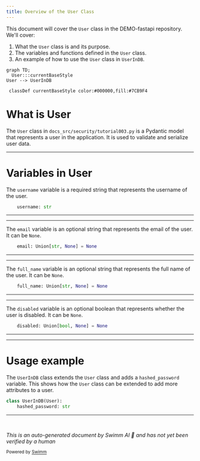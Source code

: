```yaml
---
title: Overview of the User Class
---
```

This document will cover the `User` class in the DEMO-fastapi repository. We'll cover:

1. What the `User` class is and its purpose.
2. The variables and functions defined in the `User` class.
3. An example of how to use the `User` class in `UserInDB`.

```mermaid
graph TD;
  User:::currentBaseStyle
User --> UserInDB

 classDef currentBaseStyle color:#000000,fill:#7CB9F4
```

# What is User

The `User` class in `docs_src/security/tutorial003.py` is a Pydantic model that represents a user in the application. It is used to validate and serialize user data.

<SwmSnippet path="/docs_src/security/tutorial003.py" line="35">

---

# Variables in User

The `username` variable is a required string that represents the username of the user.

```python
    username: str
```

---

</SwmSnippet>

<SwmSnippet path="/docs_src/security/tutorial003.py" line="36">

---

The `email` variable is an optional string that represents the email of the user. It can be `None`.

```python
    email: Union[str, None] = None
```

---

</SwmSnippet>

<SwmSnippet path="/docs_src/security/tutorial003.py" line="37">

---

The `full_name` variable is an optional string that represents the full name of the user. It can be `None`.

```python
    full_name: Union[str, None] = None
```

---

</SwmSnippet>

<SwmSnippet path="/docs_src/security/tutorial003.py" line="38">

---

The `disabled` variable is an optional boolean that represents whether the user is disabled. It can be `None`.

```python
    disabled: Union[bool, None] = None
```

---

</SwmSnippet>

<SwmSnippet path="/docs_src/security/tutorial003.py" line="41">

---

# Usage example

The `UserInDB` class extends the `User` class and adds a `hashed_password` variable. This shows how the `User` class can be extended to add more attributes to a user.

```python
class UserInDB(User):
    hashed_password: str
```

---

</SwmSnippet>

&nbsp;

*This is an auto-generated document by Swimm AI 🌊 and has not yet been verified by a human*

<SwmMeta version="3.0.0" repo-id="Z2l0aHViJTNBJTNBREVNTy1mYXN0YXBpJTNBJTNBZ2lsYWRuYXZvdA==" repo-name="DEMO-fastapi" doc-type="general-class"><sup>Powered by [Swimm](/)</sup></SwmMeta>
